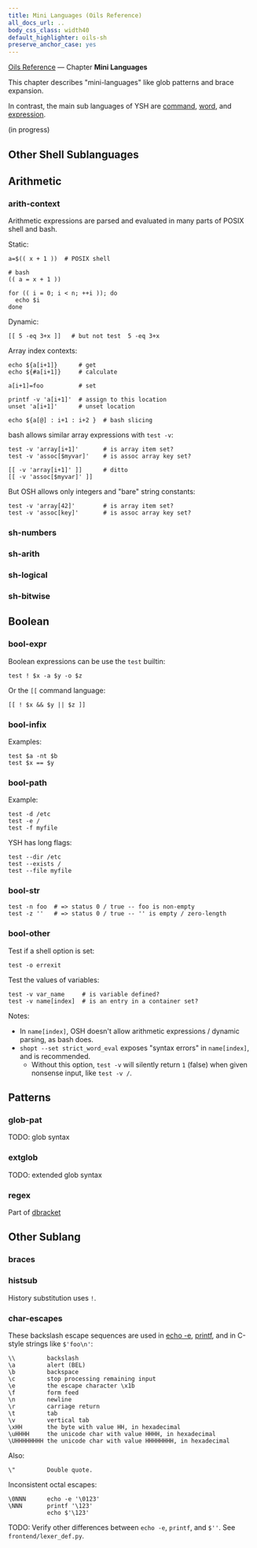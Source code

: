 ```yaml
---
title: Mini Languages (Oils Reference)
all_docs_url: ..
body_css_class: width40
default_highlighter: oils-sh
preserve_anchor_case: yes
---
```


<div class="doc-ref-header">

[Oils Reference](index.html) &mdash;
Chapter **Mini Languages**

</div>

This chapter describes "mini-languages" like glob patterns and brace expansion.

In contrast, the main sub languages of YSH are [command](chap-cmd-lang.html),
[word](chap-word-lang.html), and [expression](chap-expr-lang.html).

<span class="in-progress">(in progress)</span>

<div id="dense-toc">
</div>

<h2 id="sublang">Other Shell Sublanguages</h2>

## Arithmetic

### arith-context

Arithmetic expressions are parsed and evaluated in many parts of POSIX shell
and bash.

Static:

    a=$(( x + 1 ))  # POSIX shell

    # bash
    (( a = x + 1 ))

    for (( i = 0; i < n; ++i )); do
      echo $i
    done

Dynamic:

    [[ 5 -eq 3+x ]]   # but not test  5 -eq 3+x

Array index contexts:

    echo ${a[i+1]}      # get
    echo ${#a[i+1]}     # calculate

    a[i+1]=foo          # set

    printf -v 'a[i+1]'  # assign to this location
    unset 'a[i+1]'      # unset location

    echo ${a[@] : i+1 : i+2 }  # bash slicing

bash allows similar array expressions with `test -v`:

    test -v 'array[i+1]'       # is array item set?
    test -v 'assoc[$myvar]'    # is assoc array key set?

    [[ -v 'array[i+1]' ]]      # ditto
    [[ -v 'assoc[$myvar]' ]]

But OSH allows only integers and "bare" string constants:

    test -v 'array[42]'        # is array item set?
    test -v 'assoc[key]'       # is assoc array key set?

### sh-numbers

### sh-arith

### sh-logical

### sh-bitwise

## Boolean

### bool-expr

Boolean expressions can be use the `test` builtin:

    test ! $x -a $y -o $z

Or the `[[` command language:

    [[ ! $x && $y || $z ]]

### bool-infix

Examples:

    test $a -nt $b
    test $x == $y

### bool-path

Example:

    test -d /etc
    test -e /
    test -f myfile

YSH has long flags:

    test --dir /etc
    test --exists /
    test --file myfile

### bool-str

    test -n foo  # => status 0 / true -- foo is non-empty
    test -z ''   # => status 0 / true -- '' is empty / zero-length

### bool-other

Test if a shell option is set:

    test -o errexit      

Test the values of variables:

    test -v var_name     # is variable defined?
    test -v name[index]  # is an entry in a container set?

Notes:

- In `name[index]`, OSH doesn't allow arithmetic expressions / dynamic parsing,
  as bash does.
- `shopt --set strict_word_eval` exposes "syntax errors" in `name[index]`, and
  is recommended.
  - Without this option, `test -v` will silently return `1` (false) when given
    nonsense input, like `test -v /`.

## Patterns

### glob-pat

TODO: glob syntax

### extglob

TODO: extended glob syntax

### regex

Part of [dbracket](chap-cmd-lang.html#dbracket)

## Other Sublang

### braces

### histsub

History substitution uses `!`.

### char-escapes

These backslash escape sequences are used in [echo
-e](chap-builtin-cmd.html#echo), [printf](chap-builtin-cmd.html#printf), and in
C-style strings like `$'foo\n'`:

    \\         backslash
    \a         alert (BEL)
    \b         backspace
    \c         stop processing remaining input
    \e         the escape character \x1b
    \f         form feed
    \n         newline
    \r         carriage return
    \t         tab
    \v         vertical tab
    \xHH       the byte with value HH, in hexadecimal
    \uHHHH     the unicode char with value HHHH, in hexadecimal
    \UHHHHHHHH the unicode char with value HHHHHHHH, in hexadecimal

Also:

    \"         Double quote.

Inconsistent octal escapes:

    \0NNN      echo -e '\0123'
    \NNN       printf '\123'
               echo $'\123'

TODO: Verify other differences between `echo -e`, `printf`, and `$''`.  See
`frontend/lexer_def.py`.

